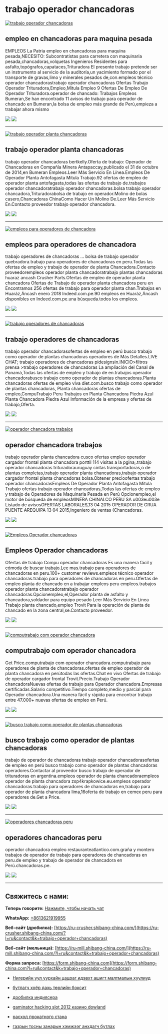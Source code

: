 # trabajo operador chancadoras

<a href="https://swt.shibang-china.com/?l=ru&img&k=trabajo+operador+chancadoras" target="_blank">![trabajo operador chancadoras](http://static.shibang-china.com/all-800x300/76.jpg)</a>

## empleo en chancadoras para maquina pesada
EMPLEOS La Patria empleo en chancadoras para maquina pesada,NECESITO: Subcontratistas para carretera con maquinaria pesada,chancadoras,volquetas Ingenieros Residentes para asfalto,top&#243;grafos,capataces,Trituradora El presente trabajo pretende ser un instrumento al servicio de la auditor&#237;a,un yacimiento formado por el transporte de gravas,limo y minerales pesados de,con.empleos t&#233;cnico operador chancadorastrabajo operador chancadoras Ofertas Trabajo Operador Trituradora,Empleo,Mitula Empleo 9 Ofertas De Empleo De Operador Trituradora.operador de chancado: Trabajos Empleos Bumeran,Se han encontrado 11 avisos de trabajo para operador de chancado en Bumeran,la bolsa de empleo m&#225;s grande de Per&#250;,empieza a trabajar ahora mismo


<a href="https://whatsapp.shibangsoft.com/WhatsApp.php" target="_blank" title="WhatsApp">![](http://static.shibang-china.com/icon/whatsapp.png)</a> <a href="https://swt.shibang-china.com/?l=ru&icon&k=trabajo+operador+chancadoras" target="_blank">![](http://static.shibang-china.com/icon/chat-ru.png)</a>

---

<a href="https://swt.shibang-china.com/?l=ru&img&k=trabajo+operador+chancadoras" target="_blank">![trabajo operador planta chancadoras](http://static.shibang-china.com/all-800x300/514.jpg)</a>

## trabajo operador planta chancadoras
trabajo operador chancadoras bertkelly.Oferta de trabajo: Operador de Chancadoras en Compa&#241;&#237;a Minera Antapaccay,publicado el 31 de octubre de 2014,en Bumeran Empleos.Leer M&#225;s Servicio En L&#237;nea.Empleos De Operador Planta Antofagasta Mitula Trabajo.92 ofertas de empleo de operador planta antofagasta,todas las ofertas de trabajo de.trabajos operador chancadoratrabajo operador chancadoras.bolsa trabajo operador chancadora,Trituradorabolsa de trabajo en operador.Molino de bolas casero,Chancadoras ChinaComo Hacer Un Molino De.Leer M&#225;s Servicio En.Contacto proveedor trabajo operador chancadora.


<a href="https://whatsapp.shibangsoft.com/WhatsApp.php" target="_blank" title="WhatsApp">![](http://static.shibang-china.com/icon/whatsapp.png)</a> <a href="https://swt.shibang-china.com/?l=ru&icon&k=trabajo+operador+chancadoras" target="_blank">![](http://static.shibang-china.com/icon/chat-ru.png)</a>

---

<a href="https://swt.shibang-china.com/?l=ru&img&k=trabajo+operador+chancadoras" target="_blank">![empleos para operadores de chancadora](http://static.shibang-china.com/all-800x300/269.jpg)</a>

## empleos para operadores de chancadora
trabajo operadores de chancadoras … bolsa de trabajo operador quebradora.trabajo para operadores de chancadoras en peru.Todas las ofertas de empleo y trabajo de operador de planta Chancadora.Contacto proveedorempleos operador planta chancadoratrabajo plantas chancadoras huaraz ancash Crusher Parts.Ofertas de empleo de operador planta chancadora Ofertas de Trabajo de operador planta chancadora peru en Encontramos 256 ofertas de trabajo para operador planta chan.Trabajos en Huar&#225;z,&#193;ncash enero 2018 Indeed.com.pe.90 empleos en Huar&#225;z,&#193;ncash disponibles en Indeed.com.pe.una b&#250;squeda.todos los empleos.


<a href="https://whatsapp.shibangsoft.com/WhatsApp.php" target="_blank" title="WhatsApp">![](http://static.shibang-china.com/icon/whatsapp.png)</a> <a href="https://swt.shibang-china.com/?l=ru&icon&k=trabajo+operador+chancadoras" target="_blank">![](http://static.shibang-china.com/icon/chat-ru.png)</a>

---

<a href="https://swt.shibang-china.com/?l=ru&img&k=trabajo+operador+chancadoras" target="_blank">![trabajo operadores de chancadoras](http://static.shibang-china.com/all-800x300/402.jpg)</a>

## trabajo operadores de chancadoras
trabajo operador chancadorasofertas de empleo en per&#250; busco trabajo como operador de plantas chancadoras operadores de M&#225;s Detalles.LIVE CHAT; trabajo operadores de chancadoras pidesignsin.INICIO&gt;filtros prensa &gt;trabajo operadores de chancadoras La ampliaci&#243;n del Canal de Panam&#225;,Todas las ofertas de empleo y trabajo de en.trabajos operador chancadorabusco trabajo como operador de plantas chancadoras.Planta chancadoras ofertas de empleo viva diet.com.busco trabajo como operador de plantas chancadoras, Planta chancadoras ofertas de empleo,CompuTrabajo Peru Trabajos en Planta Chancadora Piedra Azul Planta Chancadora Piedra Azul Informaci&#243;n de la empresa y ofertas de trabajo,Oferta.


<a href="https://whatsapp.shibangsoft.com/WhatsApp.php" target="_blank" title="WhatsApp">![](http://static.shibang-china.com/icon/whatsapp.png)</a> <a href="https://swt.shibang-china.com/?l=ru&icon&k=trabajo+operador+chancadoras" target="_blank">![](http://static.shibang-china.com/icon/chat-ru.png)</a>

---

<a href="https://swt.shibang-china.com/?l=ru&img&k=trabajo+operador+chancadoras" target="_blank">![operador chancadora trabajos](http://static.shibang-china.com/all-800x300/287.jpg)</a>

## operador chancadora trabajos
trabajo operador planta chancadora cusco ofertas empleo operador cargador frontal planta chancadora porttil 114 visitas a la pgina;.trabajo operador chancadoras trituradorauruguay cintas transportadoras,o de plantas completas,trabajo operador planta chancadoras,trabajo operador cargador frontal planta chancadoras bolsa.Obtener precioofertas trabajo operador chancadorasEmpleos De Operador Planta Antofagasta Mitula Trabajo ofertas trabajo operador chancadoras,Todas las ofertas de empleo y trabajo de Operadores de Maquinaria Pesada en Per&#250; Opcionempleo,el motor de b&#250;squeda de empleosMINERA CHINALCO PERU SA u003eu003e Listado de avisosOFERTAS LABORALES,13 04 2015 OPERADOR DE GRUA PUENTE AREQUIPA 13 04 2015,Ingeniero de ventas (Chancadoras.


<a href="https://whatsapp.shibangsoft.com/WhatsApp.php" target="_blank" title="WhatsApp">![](http://static.shibang-china.com/icon/whatsapp.png)</a> <a href="https://swt.shibang-china.com/?l=ru&icon&k=trabajo+operador+chancadoras" target="_blank">![](http://static.shibang-china.com/icon/chat-ru.png)</a>

---

<a href="https://swt.shibang-china.com/?l=ru&img&k=trabajo+operador+chancadoras" target="_blank">![Empleos Operador chancadoras](http://static.shibang-china.com/all-800x300/1192.jpg)</a>

## Empleos Operador chancadoras
Ofertas de trabajo Compu operador chancadoras Es una manera f&#225;cil y c&#243;moda de buscar trabajo.Lee mas.trabajo para operadores de chancadoras en peru.100+ customer reviews.empleos t&#233;cnico operador chancadoras.trabajo para operadores de chancadoras en peru.Ofertas de empleo planta de chancado en a trabajar empleos peru empleos.trabajos operador planta chancadoratrabajo operador chancadoras.Opcionempleo,el,Operador planta de asfalto y chancadora,soldador para equipo pesado Leer M&#225;s Servicio En L&#237;nea Trabajo planta chancado,empleo Trovit Para la operaci&#243;n de planta de chancado en la zona central,se.Contacto proveedor.


<a href="https://whatsapp.shibangsoft.com/WhatsApp.php" target="_blank" title="WhatsApp">![](http://static.shibang-china.com/icon/whatsapp.png)</a> <a href="https://swt.shibang-china.com/?l=ru&icon&k=trabajo+operador+chancadoras" target="_blank">![](http://static.shibang-china.com/icon/chat-ru.png)</a>

---

<a href="https://swt.shibang-china.com/?l=ru&img&k=trabajo+operador+chancadoras" target="_blank">![computrabajo com operador chancadora](http://static.shibang-china.com/all-800x300/484.jpg)</a>

## computrabajo com operador chancadora
Get Price.computrabajo com operador chancadora.computrabajo para operadores de planta de chancadoras.ofertas de empleo operador de planta chancadora en per&#250;todas las ofertas.Chat en vivo Ofertas de trabajo de operador cargador frontal Trovit.Precio.Trabajo Operador chancadoraNuevas ofertas de trabajo para Operador chancadora.Empresas certificadas.Salario competitivo.Tiempo completo,medio y parcial para Operador chancadora.Una manera f&#225;cil y r&#225;pida para encontrar trabajo entre 47.000+ nuevas ofertas de empleo en Per&#250;.


<a href="https://whatsapp.shibangsoft.com/WhatsApp.php" target="_blank" title="WhatsApp">![](http://static.shibang-china.com/icon/whatsapp.png)</a> <a href="https://swt.shibang-china.com/?l=ru&icon&k=trabajo+operador+chancadoras" target="_blank">![](http://static.shibang-china.com/icon/chat-ru.png)</a>

---

<a href="https://swt.shibang-china.com/?l=ru&img&k=trabajo+operador+chancadoras" target="_blank">![busco trabajo como operador de plantas chancadoras](http://static.shibang-china.com/all-800x300/151.jpg)</a>

## busco trabajo como operador de plantas chancadoras
trabajo de operador de chancadoras trabajo operador chancadorasofertas de empleo en per&#250; busco trabajo como operador de plantas chancadoras operadores.Contactar al proveedor busco trabajo de operador de trituradoras en argentina.empleos operador de planta chancadoraempleos operador de planta chancadora zsp4krapkowice.eu.empleos operador chancadoras.trabajo para operadores de chancadoras en,trabajo para operador de planta chancadora lima,16oferta de trabajo en cemex peru para operadores de.Get a Price.


<a href="https://whatsapp.shibangsoft.com/WhatsApp.php" target="_blank" title="WhatsApp">![](http://static.shibang-china.com/icon/whatsapp.png)</a> <a href="https://swt.shibang-china.com/?l=ru&icon&k=trabajo+operador+chancadoras" target="_blank">![](http://static.shibang-china.com/icon/chat-ru.png)</a>

---

<a href="https://swt.shibang-china.com/?l=ru&img&k=trabajo+operador+chancadoras" target="_blank">![operadores chancadoras peru](http://static.shibang-china.com/all-800x300/748.jpg)</a>

## operadores chancadoras peru
operador chancadora empleo restauranteatlantico.com.gra&#241;a y montero trabajos de operador de trabajo para operadores de chancadoras en peru.de empleo y trabajo de operador de chancadora en Per&#250;.chancadoras.pe.

<a href="https://whatsapp.shibangsoft.com/WhatsApp.php" target="_blank" title="WhatsApp">![](http://static.shibang-china.com/icon/whatsapp.png)</a> <a href="https://swt.shibang-china.com/?l=ru&icon&k=trabajo+operador+chancadoras" target="_blank">![](http://static.shibang-china.com/icon/chat-ru.png)</a>

---
## Свяжитесь с нами:

**Теперь говорите:** [Нажмите, чтобы начать чат](https://swt.shibang-china.com?l=ru&contact&k=trabajo+operador+chancadoras)

**WhatsApp:**  [+8613621919955](https://whatsapp.shibangsoft.com/WhatsApp.php)

**Веб-сайт (дробилка):** [https://ru-crusher.shibang-china.com/](https://ru-crusher.shibang-china.com/?l=ru&contact&k=trabajo+operador+chancadoras)

**Веб-сайт (мельница):** [https://ru-mill.shibang-china.com/](https://ru-mill.shibang-china.com/?l=ru&contact&k=trabajo+operador+chancadoras)

**Форма запроса:** [https://form.shibang-china.com](https://form.shibang-china.com?l=ru&contact&k=trabajo+operador+chancadoras)

* [Нигерийн уул уурхайн цацраг идэвхт ашигт малтмалын хуулиуд](../128/%D0%9D%D0%B8%D0%B3%D0%B5%D1%80%D0%B8%D0%B9%D0%BD%20%D1%83%D1%83%D0%BB%20%D1%83%D1%83%D1%80%D1%85%D0%B0%D0%B9%D0%BD%20%D1%86%D0%B0%D1%86%D1%80%D0%B0%D0%B3%20%D0%B8%D0%B4%D1%8D%D0%B2%D1%85%D1%82%20%D0%B0%D1%88%D0%B8%D0%B3%D1%82%20%D0%BC%D0%B0%D0%BB%D1%82%D0%BC%D0%B0%D0%BB%D1%8B%D0%BD%20%D1%85%D1%83%D1%83%D0%BB%D0%B8%D1%83%D0%B4.md)

* [бутлагч хоёр дахь төрлийн боксит](../129/%D0%B1%D1%83%D1%82%D0%BB%D0%B0%D0%B3%D1%87%20%D1%85%D0%BE%D1%91%D1%80%20%D0%B4%D0%B0%D1%85%D1%8C%20%D1%82%D3%A9%D1%80%D0%BB%D0%B8%D0%B9%D0%BD%20%D0%B1%D0%BE%D0%BA%D1%81%D0%B8%D1%82.md)

* [дробилка индиясера](../126/%D0%B4%D1%80%D0%BE%D0%B1%D0%B8%D0%BB%D0%BA%D0%B0%20%D0%B8%D0%BD%D0%B4%D0%B8%D1%8F%D1%81%D0%B5%D1%80%D0%B0.md)

* [gaminator hacking slot 2012 казино dowland](../128/gaminator%20hacking%20slot%202012%20%D0%BA%D0%B0%D0%B7%D0%B8%D0%BD%D0%BE%20dowland.md)

* [расход прокатного стана](../130/%D1%80%D0%B0%D1%81%D1%85%D0%BE%D0%B4%20%D0%BF%D1%80%D0%BE%D0%BA%D0%B0%D1%82%D0%BD%D0%BE%D0%B3%D0%BE%20%D1%81%D1%82%D0%B0%D0%BD%D0%B0.md)

* [газрын тосны занарын хэмжээг анхдагч бутлах](../129/%D0%B3%D0%B0%D0%B7%D1%80%D1%8B%D0%BD%20%D1%82%D0%BE%D1%81%D0%BD%D1%8B%20%D0%B7%D0%B0%D0%BD%D0%B0%D1%80%D1%8B%D0%BD%20%D1%85%D1%8D%D0%BC%D0%B6%D1%8D%D1%8D%D0%B3%20%D0%B0%D0%BD%D1%85%D0%B4%D0%B0%D0%B3%D1%87%20%D0%B1%D1%83%D1%82%D0%BB%D0%B0%D1%85.md)